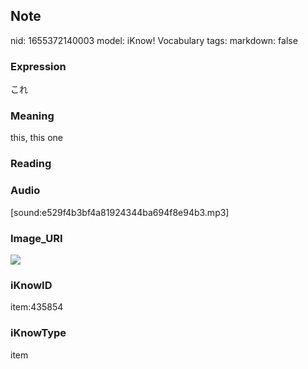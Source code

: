 ## Note
nid: 1655372140003
model: iKnow! Vocabulary
tags: 
markdown: false

### Expression
これ

### Meaning
this, this one

### Reading


### Audio
[sound:e529f4b3bf4a81924344ba694f8e94b3.mp3]

### Image_URI
<img src="f64076a17c175e6954d0dd8fa1c8ea70.jpg">

### iKnowID
item:435854

### iKnowType
item
